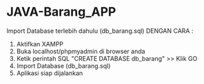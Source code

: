 # JAVA-Barang_APP

Import Database terlebih dahulu (db_barang.sql) DENGAN CARA :
1. Aktifkan XAMPP
2. Buka localhost/phpmyadmin di browser anda
3. Ketik perintah SQL "CREATE DATABASE db_barang" >> Klik GO
4. Import Database (db_barang.sql)
5. Aplikasi siap dijalankan
